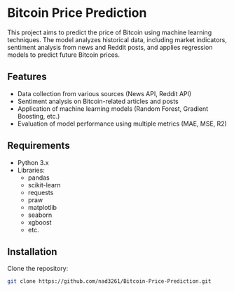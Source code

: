 # Bitcoin Price Prediction

This project aims to predict the price of Bitcoin using machine learning techniques. The model analyzes historical data, including market indicators, sentiment analysis from news and Reddit posts, and applies regression models to predict future Bitcoin prices.

## Features

- Data collection from various sources (News API, Reddit API)
- Sentiment analysis on Bitcoin-related articles and posts
- Application of machine learning models (Random Forest, Gradient Boosting, etc.)
- Evaluation of model performance using multiple metrics (MAE, MSE, R2)

## Requirements

- Python 3.x
- Libraries:
    - pandas
    - scikit-learn
    - requests
    - praw
    - matplotlib
    - seaborn
    - xgboost
    - etc.

## Installation

Clone the repository:
```bash
git clone https://github.com/nad3261/Bitcoin-Price-Prediction.git
